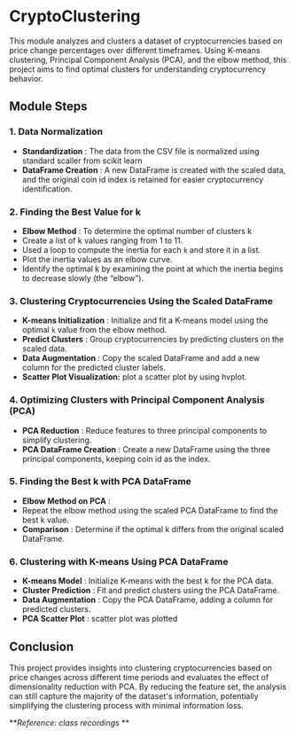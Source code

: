 # CryptoClustering

This module analyzes and clusters a dataset of cryptocurrencies based on price change percentages over different timeframes. Using K-means clustering, Principal Component Analysis (PCA), and the elbow method, this project aims to find optimal clusters for understanding cryptocurrency behavior.

## Module Steps

### 1. **Data Normalization**

* **Standardization** : The data from the CSV file is normalized using standard scaller from scikit learn
* **DataFrame Creation** : A new DataFrame is created with the scaled data, and the original coin id  index is retained for easier cryptocurrency identification.

### 2. Finding the Best Value for k

* **Elbow Method** : To determine the optimal number of clusters k
* Create a list of k  values ranging from 1 to 11.
* Used a loop to compute the inertia for each `k` and store it in a list.
* Plot the inertia values as an elbow curve.
* Identify the optimal k  by examining the point at which the inertia begins to decrease slowly (the “elbow”).

### 3. **Clustering Cryptocurrencies Using the Scaled DataFrame**

* **K-means Initialization** : Initialize and fit a K-means model using the optimal `k` value from the elbow method.
* **Predict Clusters** : Group cryptocurrencies by predicting clusters on the scaled data.
* **Data Augmentation** : Copy the scaled DataFrame and add a new column for the predicted cluster labels.
* **Scatter Plot Visualization:** plot a scatter plot by using hvplot.

### 4. **Optimizing Clusters with Principal Component Analysis (PCA)**

* **PCA Reduction** : Reduce features to three principal components to simplify clustering.
* **PCA DataFrame Creation** : Create a new DataFrame using the three principal components, keeping coin id as the index.

### 5. **Finding the Best k with PCA DataFrame**

* **Elbow Method on PCA** :
* Repeat the elbow method using the scaled PCA DataFrame to find the best k value.
* **Comparison** : Determine if the optimal k  differs from the original scaled DataFrame.

### 6. **Clustering with K-means Using PCA DataFrame**

* **K-means Model** : Initialize K-means with the best k for the PCA data.
* **Cluster Prediction** : Fit and predict clusters using the PCA DataFrame.
* **Data Augmentation** : Copy the PCA DataFrame, adding a column for predicted clusters.
* **PCA Scatter Plot** : scatter plot was plotted 

## Conclusion

This project provides insights into clustering cryptocurrencies based on price changes across different time periods and evaluates the effect of dimensionality reduction with PCA. By reducing the feature set, the analysis can still capture the majority of the dataset's information, potentially simplifying the clustering process with minimal information loss.

***Reference: class recordings* **
